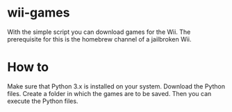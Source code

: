 # wii-games
With the simple script you can download games for the Wii. The prerequisite for this is the homebrew channel of a jailbroken Wii.  

# How to
Make sure that Python 3.x is installed on your system. Download the Python files. Create a folder in which the games are to be saved. Then you can execute the Python files.
